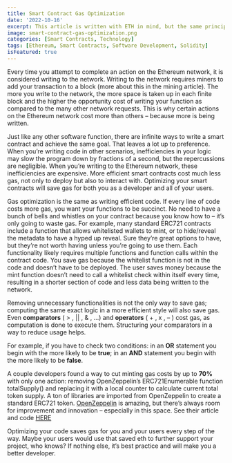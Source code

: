 ```yaml
---
title: Smart Contract Gas Optimization
date: '2022-10-16'
excerpt: This article is written with ETH in mind, but the same principles apply to most other smart contract networks (SOL, ADA, MATIC, AVAX, …)
image: smart-contract-gas-optimization.png
categories: [Smart Contracts, Technology]
tags: [Ethereum, Smart Contracts, Software Development, Solidity]
isFeatured: true
---
```


Every time you attempt to complete an action on the Ethereum network, it is considered writing to the network. Writing to the network requires miners to add your transaction to a block (more about this in the mining article). The more you write to the network, the more space is taken up in each finite block and the higher the opportunity cost of writing your function as compared to the many other network requests. This is why certain actions on the Ethereum network cost more than others – because more is being written.

Just like any other software function, there are infinite ways to write a smart contract and achieve the same goal. That leaves a lot up to preference. When you’re writing code in other scenarios, inefficiencies in your logic may slow the program down by fractions of a second, but the repercussions are negligible. When you’re writing to the Ethereum network, these inefficiencies are expensive. More efficient smart contracts cost much less gas, not only to deploy but also to interact with. Optimizing your smart contracts will save gas for both you as a developer and all of your users.

Gas optimization is the same as writing efficient code. If every line of code costs more gas, you want your functions to be succinct. No need to have a bunch of bells and whistles on your contract because you know how to – it’s only going to waste gas. For example, many standard ERC721 contracts include a function that allows whitelisted wallets to mint, or to hide/reveal the metadata to have a hyped up reveal. Sure they’re great options to have, but they’re not worth having unless you’re going to use them. Each functionality likely requires multiple functions and function calls within the contract code. You save gas because the whitelist function is not in the code and doesn’t have to be deployed. The user saves money because the mint function doesn’t need to call a whitelist check within itself every time, resulting in a shorter section of code and less data being written to the network.

Removing unnecessary functionalities is not the only way to save gas; computing the same exact logic in a more efficient style will also save gas. Even **comparators** ( > , || , & , …)
and **operators** ( + , x , – ) cost gas, as computation is done to execute them. Structuring your comparators in a way to reduce usage helps.

For example, if you have to check two conditions: in an **OR** statement you begin with the more likely to be **true**; in an **AND** statement you begin with the more likely to be **false**.

A couple developers found a way to cut minting gas costs by up to **70%** with only one action: removing OpenZeppelin’s ERC721Enumerable function totalSupply() and replacing it with a local counter to calculate current total token supply. A ton of libraries are imported from OpenZeppelin to create a standard ERC721 token. [OpenZeppelin](https://openzeppelin.com/) is amazing, but there’s always room for improvement and innovation – especially in this space. See their article and code [HERE](https://shiny.mirror.xyz/OUampBbIz9ebEicfGnQf5At_ReMHlZy0tB4glb9xQ0E)

Optimizing your code saves gas for you and your users every step of the way. Maybe your users would use that saved eth to further support your project, who knows? If nothing else, it’s best practice and will make you a better developer.
